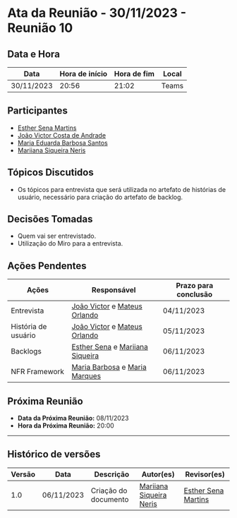 # Ata da Reunião - 30/11/2023 - Reunião 10

## Data e Hora
| Data          | Hora de início | Hora de fim | Local |
|---------------|----------------|-------------|-------|
|  30/11/2023   |      20:56     |    21:02    | Teams |

  
## Participantes
* [Esther Sena Martins](https://github.com/esmsena)
* [João Victor Costa de Andrade](https://github.com/jvcostta)
* [Maria Eduarda Barbosa Santos](https://github.com/Madu01)
* [Mariiana Siqueira Neris](https://github.com/Maryyscreuza)

## Tópicos Discutidos
* Os tópicos para entrevista que será utilizada no artefato de histórias de usuário, necessário para criação do artefato de backlog.

## Decisões Tomadas
* Quem vai ser entrevistado.
* Utilização do Miro para a entrevista.

## Ações Pendentes
| Ações       | Responsável     | Prazo para conclusão |
|-------------|-----------------|----------------------|
| Entrevista  | [João Victor](https://github.com/jvcostta) e [Mateus Orlando](https://github.com/MateusPy)  | 04/11/2023  |
| História de usuário  | [João Victor](https://github.com/jvcostta) e [Mateus Orlando](https://github.com/MateusPy) | 05/11/2023  |
| Backlogs  | [Esther Sena](https://github.com/esmsena) e [Mariiana Siqueira](https://github.com/Maryyscreuza) | 06/11/2023  |
| NFR Framework |  [Maria Barbosa](https://github.com/Madu01) e [Maria Marques ](https://github.com/EduardaSMarques)  | 06/11/2023  |

## Próxima Reunião
* **Data da Próxima Reunião:** 08/11/2023
* **Hora da Próxima Reunião:** 20:00
---

## Histórico de versões
| Versão | Data       | Descrição                   | Autor(es)     | Revisor(es) |
|--------|------------|-----------------------------|---------------|-------------|
| 1.0    | 06/11/2023 | Criação do documento | [Mariiana Siqueira Neris](https://github.com/Maryyscreuza) | [Esther Sena Martins](https://github.com/esmsena) |
